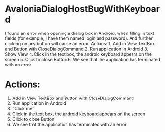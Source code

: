# AvaloniaDialogHostBugWithKeyboard
 I found an error when opening a dialog box in Android, when filling in text fields (for example, I have them named login and password). And further clicking on any button will cause an error.  Actions:  1. Add in View TextBox and Button with CloseDialogCommand 2. Run application in Android 3. Show View 4. Click in the text box, the android keyboard appears on the screen 5. Click to close Button 6. We see that the application has terminated with an error

# Actions:
1. Add in View TextBox and Button with CloseDialogCommand
2. Run application in Android
3. "Click me"
4. Click in the text box, the android keyboard appears on the screen
5. Click to close Button
6. We see that the application has terminated with an error
